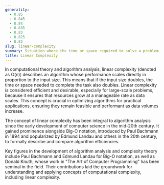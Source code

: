 ```yaml
---
generality:
  - 0.85
  - 0.845
  - 0.84
  - 0.835
  - 0.83
  - 0.825
  - 0.82
slug: linear-complexity
summary: Situation where the time or space required to solve a problem increases linearly with the size of the input.
title: Linear Complexity
---
```


In computational theory and algorithm analysis, linear complexity (denoted as O(n)) describes an algorithm whose performance scales directly in proportion to the input size. This means that if the input size doubles, the time or space needed to complete the task also doubles. Linear complexity is considered efficient and desirable, especially for large-scale problems, because it ensures that resources grow at a manageable rate as data scales. This concept is crucial in optimizing algorithms for practical applications, ensuring they remain feasible and performant as data volumes increase.

The concept of linear complexity has been integral to algorithm analysis since the early development of computer science in the mid-20th century. It gained prominence alongside Big-O notation, introduced by Paul Bachmann in 1894 and popularized by Edmund Landau and others in the 20th century, to formally describe and compare algorithm efficiencies.

Key figures in the development of algorithm analysis and complexity theory include Paul Bachmann and Edmund Landau for Big-O notation, as well as Donald Knuth, whose work in "The Art of Computer Programming" has been seminal in the field. Their contributions laid the groundwork for understanding and applying concepts of computational complexity, including linear complexity.
